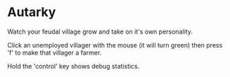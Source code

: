 # Autarky

Watch your feudal village grow and take on it's own personality.

Click an unemployed villager with the mouse (it will turn green) then press 'f' to make that villager a farmer.

Hold the 'control' key shows debug statistics.
